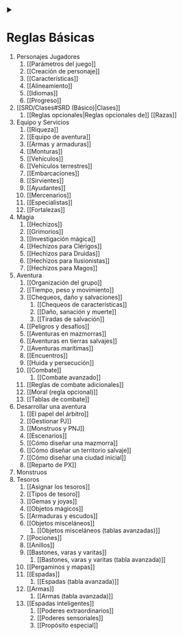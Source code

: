▶ 
# Reglas Básicas

1. Personajes Jugadores
	1. [[Parámetros del juego]]
	2. [[Creación de personaje]]
	3. [[Características]]
	4. [[Alineamiento]]
	5. [[Idiomas]]
	6. [[Progreso]]
2. [[SRD/Clases#SRD (Básico)|Clases]]
	1. [[Reglas opcionales|Reglas opcionales de]] [[Razas]]
3. Equipo y Servicios
	1. [[Riqueza]]
	2. [[Equipo de aventura]]
	3. [[Armas y armaduras]]
	4. [[Monturas]]
	5. [[Vehículos]]
	6. [[Vehículos terrestres]]
	7. [[Embarcaciones]]
	8. [[Sirvientes]]
	9. [[Ayudantes]]
	10. [[Mercenarios]]
	11. [[Especialistas]]
	12. [[Fortalezas]]
4. Magia
	1. [[Hechizos]]
	2. [[Grimorios]]
	3. [[Investigación mágica]]
	4. [[Hechizos para Clérigos]]
	5. [[Hechizos para Druidas]]
	6. [[Hechizos para Ilusionistas]]
	7. [[Hechizos para Magos]]
5. Aventura
	1. [[Organización del grupo]]
	2. [[Tiempo, peso y movimiento]]
	3. [[Chequeos, daño y salvaciones]]
		1. [[Chequeos de características]]
		2. [[Daño, sanación y muerte]]
		3. [[Tiradas de salvación]]
	4. [[Peligros y desafíos]]
	5. [[Aventuras en mazmorras]]
	6. [[Aventuras en tierras salvajes]]
	7. [[Aventuras marítimas]]
	8. [[Encuentros]]
	9. [[Huida y persecución]]
	10. [[Combate]]
		1. [[Combate avanzado]]
	11. [[Reglas de combate adicionales]]
	12. [[Moral (regla opcional)]]
	13. [[Tablas de combate]]
6. Desarrollar una aventura
	1. [[El papel del árbitro]]
	2. [[Gestionar PJ]]
	3. [[Monstruos y PNJ]]
	4. [[Escenarios]]
	5. [[Cómo diseñar una mazmorra]]
	6. [[Cómo diseñar un territorio salvaje]]
	7. [[Cómo diseñar una ciudad inicial]]
	8. [[Reparto de PX]]
7. Monstruos
8. Tesoros
	1. [[Asignar los tesoros]]
	2. [[Tipos de tesoro]]
	3. [[Gemas y joyas]]
	4. [[Objetos mágicos]]
	5. [[Armaduras y escudos]]
	6. [[Objetos misceláneos]]
		1. [[Objetos misceláneos (tablas avanzadas)]]
	7. [[Pociones]]
	8. [[Anillos]]
	9. [[Bastones, varas y varitas]]
		1. [[Bastones, varas y varitas (tabla avanzada)]]
	10. [[Pergaminos y mapas]]
	11. [[Espadas]]
		1. [[Espadas (tabla avanzada)]]
	12. [[Armas]]
		1. [[Armas (tabla avanzada)]]
	13. [[Espadas inteligentes]]
		1. [[Poderes extraordinarios]]
		2. [[Poderes sensoriales]]
		3. [[Propósito especial]]